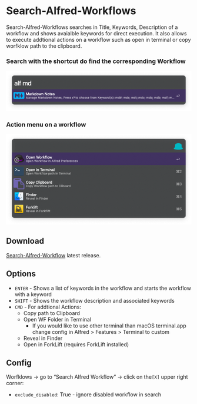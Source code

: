 # Search-Alfred-Workflows

Search-Alfred-Workflows searches in Title, Keywords, Description of a workflow and shows avaialble keywords for direct execution. It also allows to execute addtional actions on a workflow such as open in terminal or copy worfklow path to the clipboard.

### Search with the shortcut do find the corresponding Workflow

![Screen Shot 2019-08-05 at 07.33.33](README.assets/Screen%20Shot%202019-08-05%20at%2007.33.33.png)

### Action menu on a workflow

![Screen Shot 2019-08-05 at 07.33.42](README.assets/Screen%20Shot%202019-08-05%20at%2007.33.42.png)

## Download

[Search-Alfred-Workflow](https://github.com/Acidham/search-alfred-workflows/releases/latest) latest release.

## Options

* `ENTER` - Shows a list of keywords in the workflow and starts the workflow with a keyword
* `SHIFT` - Shows the workflow description and associated keywords
* `CMD` - For addtional Actions:
  * Copy path to Clipboard
  * Open WF Folder in Terminal 
    * If you would like to use other terminal than macOS terminal.app change config in Alfred > Features > Terminal to custom
  * Reveal in Finder
  * Open in ForkLift (requires ForkLift installed)

## Config

Worfklows → go to “Search Alfred Workflow” → click on the`[X]` upper right corner: 

* `exclude_disabled`: True - ignore disabled workflow in search
